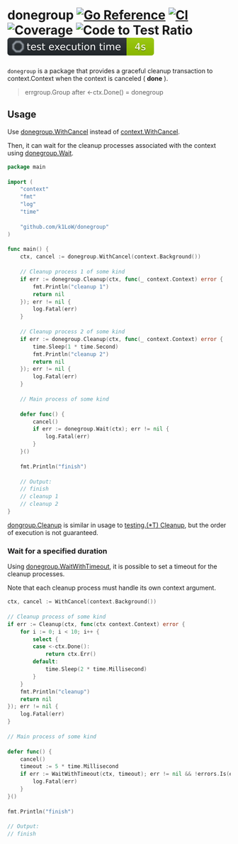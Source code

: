 # donegroup [![Go Reference](https://pkg.go.dev/badge/github.com/k1LoW/donegroup.svg)](https://pkg.go.dev/github.com/k1LoW/donegroup) [![CI](https://github.com/k1LoW/donegroup/actions/workflows/ci.yml/badge.svg)](https://github.com/k1LoW/donegroup/actions/workflows/ci.yml) ![Coverage](https://raw.githubusercontent.com/k1LoW/octocovs/main/badges/k1LoW/donegroup/coverage.svg) ![Code to Test Ratio](https://raw.githubusercontent.com/k1LoW/octocovs/main/badges/k1LoW/donegroup/ratio.svg) ![Test Execution Time](https://raw.githubusercontent.com/k1LoW/octocovs/main/badges/k1LoW/donegroup/time.svg)

`donegroup` is a package that provides a graceful cleanup transaction to context.Context when the context is canceled ( **done** ).

> errgroup.Group after <-ctx.Done() = donegroup

## Usage

Use [donegroup.WithCancel](https://pkg.go.dev/github.com/k1LoW/donegroup#WithCancel) instead of [context.WithCancel](https://pkg.go.dev/context#WithCancel).

Then, it can wait for the cleanup processes associated with the context using [donegroup.Wait](https://pkg.go.dev/github.com/k1LoW/donegroup#Wait).

```go
package main

import (
	"context"
	"fmt"
	"log"
	"time"

	"github.com/k1LoW/donegroup"
)

func main() {
	ctx, cancel := donegroup.WithCancel(context.Background())

	// Cleanup process 1 of some kind
	if err := donegroup.Cleanup(ctx, func(_ context.Context) error {
		fmt.Println("cleanup 1")
		return nil
	}); err != nil {
		log.Fatal(err)
	}

	// Cleanup process 2 of some kind
	if err := donegroup.Cleanup(ctx, func(_ context.Context) error {
		time.Sleep(1 * time.Second)
		fmt.Println("cleanup 2")
		return nil
	}); err != nil {
		log.Fatal(err)
	}

	// Main process of some kind

	defer func() {
		cancel()
		if err := donegroup.Wait(ctx); err != nil {
			log.Fatal(err)
		}
	}()

	fmt.Println("finish")

	// Output:
	// finish
	// cleanup 1
	// cleanup 2
}
```

[dongroup.Cleanup](https://pkg.go.dev/github.com/k1LoW/donegroup#Cleanup) is similar in usage to [testing.(*T) Cleanup](https://pkg.go.dev/testing#T.Cleanup), but the order of execution is not guaranteed.

### Wait for a specified duration

Using [donegroup.WaitWithTimeout](https://pkg.go.dev/github.com/k1LoW/donegroup#WaitWithTimeout), it is possible to set a timeout for the cleanup processes.

Note that each cleanup process must handle its own context argument.

```go
ctx, cancel := WithCancel(context.Background())

// Cleanup process of some kind
if err := Cleanup(ctx, func(ctx context.Context) error {
	for i := 0; i < 10; i++ {
		select {
		case <-ctx.Done():
			return ctx.Err()
		default:
			time.Sleep(2 * time.Millisecond)
		}
	}
	fmt.Println("cleanup")
	return nil
}); err != nil {
	log.Fatal(err)
}

// Main process of some kind

defer func() {
	cancel()
	timeout := 5 * time.Millisecond
	if err := WaitWithTimeout(ctx, timeout); err != nil && !errors.Is(err, context.DeadlineExceeded) {
		log.Fatal(err)
	}
}()

fmt.Println("finish")

// Output:
// finish
```

